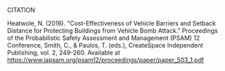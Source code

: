 CITATION

Heatwole, N. (2016). "Cost-Effectiveness of Vehicle Barriers and Setback Distance for Protecting Buildings from Vehicle Bomb Attack." Proceedings of the Probabilistic Safety Assessment and Management (PSAM) 12 Conference, Smith, C., & Paulos, T. (eds.), CreateSpace Independent Publishing, vol. 2, 249-260. Available at https://www.iapsam.org/psam12/proceedings/paper/paper_503_1.pdf
